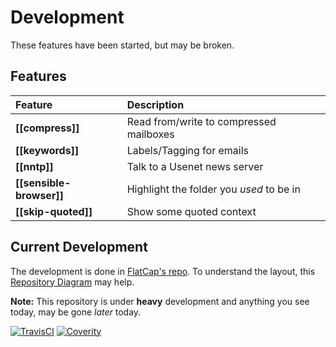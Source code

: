 # Development

These features have been started, but may be broken.

## Features

Feature                  | Description
:----------------------- | :--------------------------------------------------
**[[compress]]**         | Read from/write to compressed mailboxes
**[[keywords]]**         | Labels/Tagging for emails
**[[nntp]]**             | Talk to a Usenet news server
**[[sensible-browser]]** | Highlight the folder you *used* to be in
**[[skip-quoted]]**      | Show some quoted context

## Current Development

The development is done in [FlatCap's repo](https://github.com/neomutt/flatcap).
To understand the layout, this [Repository Diagram](https://flatcap.org/mutt/flatcap.png) may help.

**Note:** This repository is under **heavy** development and anything you see
today, may be gone _later_ today.

[![TravisCI](https://travis-ci.org/neomutt/neomutt.svg?branch=neomutt)](https://travis-ci.org/neomutt/neomutt)
[![Coverity](https://scan.coverity.com/projects/8302/badge.svg)](https://scan.coverity.com/projects/flatcap-mutt)


